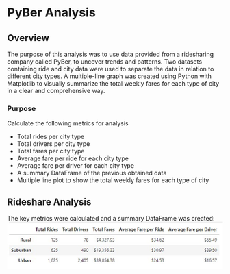 # PyBer Analysis

## Overview

The purpose of this analysis was to use data provided from a ridesharing company called PyBer, to uncover trends and patterns. Two datasets containing ride and city data were used to separate the data in relation to different city types. A multiple-line graph was created using Python with Matplotlib to visually summarize the total weekly fares for each type of city in a clear and comprehensive way.

### Purpose

Calculate the following metrics for analysis

- Total rides per city type
- Total drivers per city type
- Total fares per city type
- Average fare per ride for each city type
- Average fare per driver for each city type
- A summary DataFrame of the previous obtained data
- Multiple line plot to show the total weekly fares for each type of city


## Rideshare Analysis

The key metrics were calculated and a summary DataFrame was created:
![analysis/PyBer_summary_df.jpg](analysis/PyBer_summary_df.jpg)

